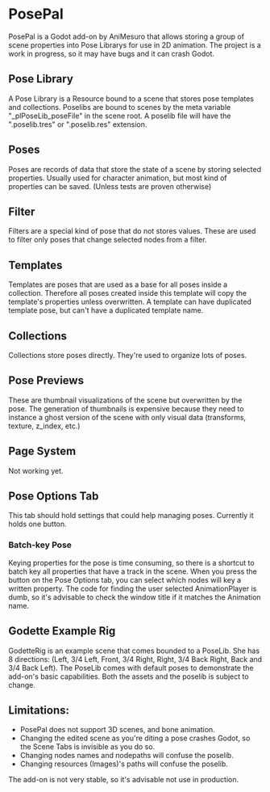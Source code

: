 # PosePal
PosePal is a Godot add-on by AniMesuro that allows storing a group of scene properties into Pose Librarys for use in 2D animation.
The project is a work in progress, so it may have bugs and it can crash Godot.

## Pose Library
A Pose Library is a Resource bound to a scene that stores pose templates and collections.
Poselibs are bound to scenes by the meta variable "_plPoseLib_poseFile" in the scene root.
A poselib file will have the ".poselib.tres" or ".poselib.res" extension.

## Poses
Poses are records of data that store the state of a scene by storing selected properties. Usually used for character animation, but most kind of properties can be saved. (Unless tests are proven otherwise)

## Filter
Filters are a special kind of pose that do not stores values. These are used to filter only poses that change selected nodes from a filter.

## Templates
Templates are poses that are used as a base for all poses inside a collection. Therefore all poses created inside this template will copy the template's properties unless overwritten. A template can have duplicated template pose, but can't have a duplicated template name.

## Collections
Collections store poses directly. They're used to organize lots of poses.

## Pose Previews
These are thumbnail visualizations of the scene but overwritten by the pose. The generation of thumbnails is expensive because they need to instance a ghost version of the scene with only visual data (transforms, texture, z_index, etc.)

## Page System
Not working yet.

## Pose Options Tab
This tab should hold settings that could help managing poses. Currently it holds one button.

### Batch-key Pose
Keying properties for the pose is time consuming, so there is a shortcut to batch key all properties that have a track in the scene.
When you press the button on the Pose Options tab, you can select which nodes will key a written property.
The code for finding the user selected AnimationPlayer is dumb, so it's advisable to check the window title if it matches the Animation name.

## Godette Example Rig
GodetteRig is an example scene that comes bounded to a PoseLib. She has 8 directions: (Left, 3/4 Left, Front, 3/4 Right, Right, 3/4 Back Right, Back and 3/4 Back Left).
The PoseLib comes with default poses to demonstrate the add-on's basic capabilities.
Both the assets and the poselib is subject to change.

## Limitations:
- PosePal does not support 3D scenes, and bone animation.
- Changing the edited scene as you're diting a pose crashes Godot, so the Scene Tabs is invisible as you do so.
- Changing nodes names and nodepaths will confuse the poselib.
- Changing resources (Images)'s paths will confuse the poselib.

The add-on is not very stable, so it's advisable not use in production.